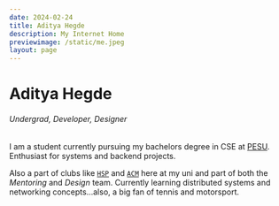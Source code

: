 ```yaml
---
date: 2024-02-24
title: Aditya Hegde
description: My Internet Home
previewimage: /static/me.jpeg
layout: page
---
```


# Aditya Hegde

###### Undergrad, Developer, Designer

I am a student currently pursuing my bachelors degree in CSE at [PESU](https://pes.edu). Enthusiast for systems and backend projects.

Also a part of clubs like [`HSP`](https://homebrew.hsp-ec.xyz/about/) and [`ACM`](https://acmpesuecc.github.io) here at my uni and part of both the _Mentoring_ and _Design_ team.  Currently learning distributed systems and networking concepts...also, a big fan of tennis and motorsport.

<!--[Picture with my team during Fireside Talk](https://i.imgur.com/baBL4wG.jpg)
Golang Bangalore Meetup - 6th May 2024-->
